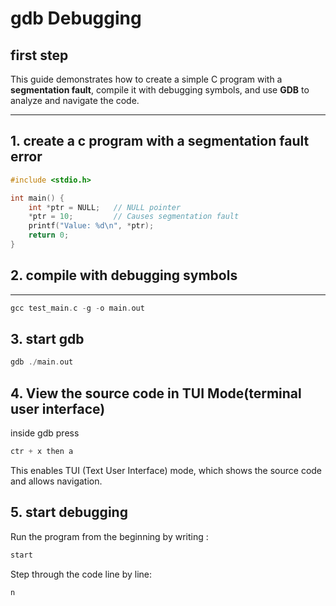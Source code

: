 # gdb Debugging 

## first step 
This guide demonstrates how to create a simple C program with a **segmentation fault**, compile it with debugging symbols, and use **GDB** to analyze and navigate the code.

---

## 1. create a c program with a segmentation fault error 

```c
#include <stdio.h>

int main() {
    int *ptr = NULL;   // NULL pointer
    *ptr = 10;         // Causes segmentation fault
    printf("Value: %d\n", *ptr);
    return 0;
}
```
## 2. compile with debugging symbols 

--- 
```c
gcc test_main.c -g -o main.out
```
## 3. start gdb

```c
gdb ./main.out
```
## 4. View the source code in TUI Mode(terminal user interface)
inside gdb press 
```c
ctr + x then a
```
This enables TUI (Text User Interface) mode, which shows the source code and allows navigation.

## 5. start debugging 
Run the program from the beginning by writing :
```c
start 
```
Step through the code line by line:
```c
n
```
